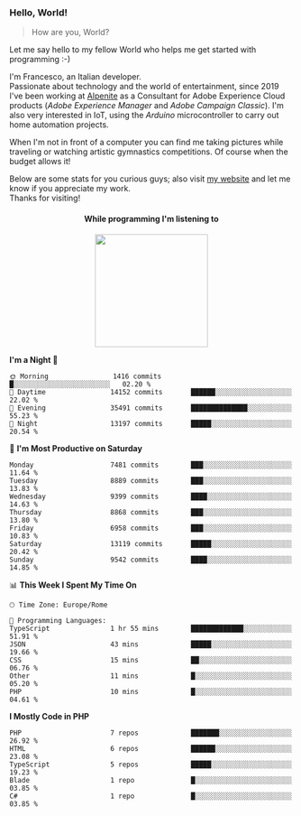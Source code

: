 ### Hello, World!

> How are you, World?

Let me say hello to my fellow World who helps me get started with programming :-)

I'm Francesco, an Italian developer.  
Passionate about technology and the world of entertainment, since 2019 I've been working at [Alpenite](https://www.alpenite.com) as a Consultant for Adobe Experience Cloud products (*Adobe Experience Manager* and *Adobe Campaign Classic*). I'm also very interested in IoT, using the *Arduino* microcontroller to carry out home automation projects.

When I'm not in front of a computer you can find me taking pictures while traveling or watching artistic gymnastics competitions. Of course when the budget allows it!

Below are some stats for you curious guys; also visit [my website](https://www.francescorega.eu) and let me know if you appreciate my work.  
Thanks for visiting!

<div align="center">
  <h4>While programming I'm listening to</h4>
  <a href="https://apps.francescorega.eu/now-playing/11147232609" target="_blank"><img src="https://apps.francescorega.eu/now-playing/11147232609" width="200"></a>
</div>

<!--START_SECTION:waka-->
**I'm a Night 🦉** 

```text
🌞 Morning                1416 commits        █░░░░░░░░░░░░░░░░░░░░░░░░   02.20 % 
🌆 Daytime                14152 commits       ██████░░░░░░░░░░░░░░░░░░░   22.02 % 
🌃 Evening                35491 commits       ██████████████░░░░░░░░░░░   55.23 % 
🌙 Night                  13197 commits       █████░░░░░░░░░░░░░░░░░░░░   20.54 % 
```
📅 **I'm Most Productive on Saturday** 

```text
Monday                   7481 commits        ███░░░░░░░░░░░░░░░░░░░░░░   11.64 % 
Tuesday                  8889 commits        ███░░░░░░░░░░░░░░░░░░░░░░   13.83 % 
Wednesday                9399 commits        ████░░░░░░░░░░░░░░░░░░░░░   14.63 % 
Thursday                 8868 commits        ███░░░░░░░░░░░░░░░░░░░░░░   13.80 % 
Friday                   6958 commits        ███░░░░░░░░░░░░░░░░░░░░░░   10.83 % 
Saturday                 13119 commits       █████░░░░░░░░░░░░░░░░░░░░   20.42 % 
Sunday                   9542 commits        ████░░░░░░░░░░░░░░░░░░░░░   14.85 % 
```


📊 **This Week I Spent My Time On** 

```text
🕑︎ Time Zone: Europe/Rome

💬 Programming Languages: 
TypeScript               1 hr 55 mins        █████████████░░░░░░░░░░░░   51.91 % 
JSON                     43 mins             █████░░░░░░░░░░░░░░░░░░░░   19.66 % 
CSS                      15 mins             ██░░░░░░░░░░░░░░░░░░░░░░░   06.76 % 
Other                    11 mins             █░░░░░░░░░░░░░░░░░░░░░░░░   05.20 % 
PHP                      10 mins             █░░░░░░░░░░░░░░░░░░░░░░░░   04.61 % 
```

**I Mostly Code in PHP** 

```text
PHP                      7 repos             ███████░░░░░░░░░░░░░░░░░░   26.92 % 
HTML                     6 repos             ██████░░░░░░░░░░░░░░░░░░░   23.08 % 
TypeScript               5 repos             █████░░░░░░░░░░░░░░░░░░░░   19.23 % 
Blade                    1 repo              █░░░░░░░░░░░░░░░░░░░░░░░░   03.85 % 
C#                       1 repo              █░░░░░░░░░░░░░░░░░░░░░░░░   03.85 % 
```




<!--END_SECTION:waka-->
